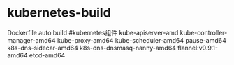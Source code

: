 # kubernetes-build
Dockerfile auto build
#kubernetes组件
 kube-apiserver-amd
 kube-controller-manager-amd64
 kube-proxy-amd64
 kube-scheduler-amd64
 pause-amd64
 k8s-dns-sidecar-amd64
 k8s-dns-dnsmasq-nanny-amd64
 flannel:v0.9.1-amd64
 etcd-amd64
